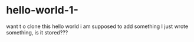 # hello-world-1-
want t o clone this 
hello world 
i am supposed to add something 
I just wrote something, is it stored??? 

